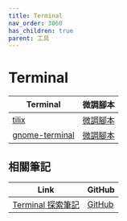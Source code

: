 ```yaml
---
title: Terminal
nav_order: 3060
has_children: true
parent: 工具
---
```



# Terminal

| Terminal | 微調腳本 |
| --- | --- |
| [tilix](https://samwhelp.github.io/note-about-ultramarine-budgie/read/subject/tool/terminal/tilix.html) | [微調腳本](https://github.com/samwhelp/ultramarine-budgie-adjustment/tree/main/prototype/main/tool-config/part/tilix) |
| [gnome-terminal](https://samwhelp.github.io/note-about-ultramarine-budgie/read/subject/tool/terminal/gnome-terminal.html) | [微調腳本](https://github.com/samwhelp/ultramarine-budgie-adjustment/tree/main/prototype/main/tool-config/part/gnome-terminal) |




## 相關筆記

| Link | GitHub |
| ---- | ------ |
| [Terminal 探索筆記](https://samwhelp.github.io/note-about-terminal/) | [GitHub](https://github.com/samwhelp/note-about-terminal) |
